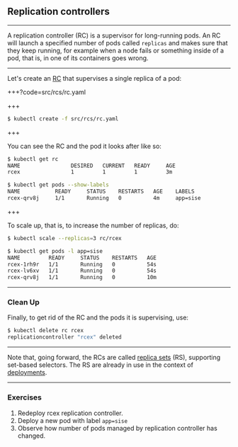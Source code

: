 ## Replication controllers

---

A replication controller (RC) is a supervisor for long-running pods.
An RC will launch a specified number of pods called `replicas` and makes
sure that they keep running, for example when a node fails or something
inside of a pod, that is, in one of its containers goes wrong.

---

Let's create an [RC](src/rcs/rc.yaml)
that supervises a single replica of a pod:

+++?code=src/rcs/rc.yaml

+++

```bash
$ kubectl create -f src/rcs/rc.yaml
```

+++

You can see the RC and the pod it looks after like so:

```bash
$ kubectl get rc
NAME                DESIRED   CURRENT   READY     AGE
rcex                1         1         1         3m

$ kubectl get pods --show-labels
NAME           READY     STATUS    RESTARTS   AGE    LABELS
rcex-qrv8j     1/1       Running   0          4m     app=sise
```

+++

To scale up, that is, to increase the number of replicas, do:

```bash
$ kubectl scale --replicas=3 rc/rcex

$ kubectl get pods -l app=sise
NAME         READY     STATUS    RESTARTS   AGE
rcex-1rh9r   1/1       Running   0          54s
rcex-lv6xv   1/1       Running   0          54s
rcex-qrv8j   1/1       Running   0          10m

```

---

### Clean Up

Finally, to get rid of the RC and the pods it is supervising, use:

```bash
$ kubectl delete rc rcex
replicationcontroller "rcex" deleted
```

---

Note that, going forward, the RCs are called [replica sets](https://kubernetes.io/docs/concepts/workloads/controllers/replicaset/) (RS), supporting set-based selectors. The RS are already in use in the context of [deployments](/deployments/).


---

### Exercises 

1. Redeploy rcex replication controller.
1. Deploy a new pod with label `app=sise`
1. Observe how number of pods managed by replication controller has changed.

